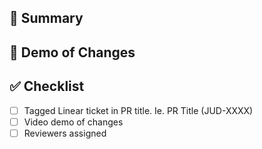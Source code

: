 ## 📝 Summary

<!-- Provide a brief description of the changes introduced by this PR -->

## 🎥 Demo of Changes

<!-- Add a short 1-3 minute video describing/demoing the changes -->

## ✅ Checklist

- [ ] Tagged Linear ticket in PR title. Ie. PR Title (JUD-XXXX)
- [ ] Video demo of changes
- [ ] Reviewers assigned
